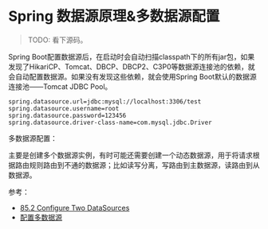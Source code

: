 # Spring 数据源原理&多数据源配置

> TODO: 看下源码。

Spring Boot配置数据源后，在启动时会自动扫描classpath下的所有jar包，如果发现了HikariCP、Tomcat、DBCP、DBCP2、C3P0等数据源连接池的依赖，就会自动配置数据源。如果没有发现这些依赖，就会使用Spring Boot默认的数据源连接池——Tomcat JDBC Pool。

```properties
spring.datasource.url=jdbc:mysql://localhost:3306/test 
spring.datasource.username=root 
spring.datasource.password=123456 
spring.datasource.driver-class-name=com.mysql.jdbc.Driver
```

多数据源配置：

主要是创建多个数据源实例，有时可能还需要创建一个动态数据源，用于将请求根据路由规则路由到不通的数据源；比如读写分离，写路由到主数据源，读路由到从数据源。

参考：

+ [85.2 Configure Two DataSources](https://docs.spring.io/spring-boot/docs/2.1.x/reference/html/howto-data-access.html#howto-two-datasources)
+ [配置多数据源](https://www.liaoxuefeng.com/article/1182502273240832)


